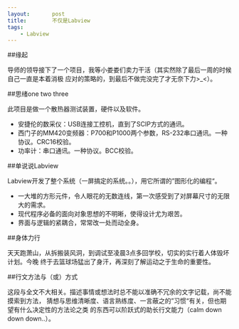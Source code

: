 ```yaml
---
layout:       post
title:        不仅是Labview
tags:
    - Labview
---
```


##缘起

导师的领导接下了一个项目，我等小娄娄们卖力干活（其实然除了最后一周的时候自己一直是本着消极
应对的策略的，到最后不做完没完了才无奈下力>_<）。

##思绪one two three

此项目是做一个散热器测试装置，硬件以及软件。

* 安捷伦的数采仪：USB连接工控机，直到了SCIP方式的通讯。
* 西门子的MM420变频器：P700和P1000两个参数，RS-232串口通讯。一种协议。CRC16校验。
* 功率计：串口通讯。一种协议。BCC校验。

##单说说Labview

Labview开发了整个系统（一屏搞定的系统。。），用它所谓的”图形化的编程“。

* 一大堆的方形元件，令人眼花的无数连线，第一次感受到了对屏幕尺寸的无限大的需求。
* 现代程序必备的面向对象思想的不明晰，使得设计尤为艰苦。
* 界面与逻辑的紧耦合，常常改一处而动全身。

##身体力行

天天跑萧山，从拆搬装风洞，到调试至凌晨3点多回学校，切实的实行着人体毁坏计划。今晚
终于去篮球场猛出了身汗，再深刻了解运动之于生命的重要性。

##行文方法与（或）方式

这段与全文不大相关。描述事情或想法时总不能以准确不冗余的文字记载，尚不能摸索到方法，
猜想与思维清晰度、语言熟练度、一言蔽之的”习惯“有关，但也期望有什么决定性的方法论之类
的东西可以阶跃式的助长行文能力（calm down down down..）。